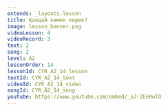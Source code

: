 ```yaml
---
extends: _layouts.lesson
title: Қандай көмек керек?
image: lesson_banner.png
videoLesson: 4
videoRecord: 3
text: 2
song: 2
level: A2
lessonOrder: 14
lessonId: CYR_A2_14_lesson
textId: CYR_A2_14_text
videoId: CYR_A2_14_video
songId: CYR_A2_14_song
youtube: https://www.youtube.com/embed/_oJ-2EeHwTQ
---
```

